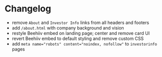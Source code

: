 # Changelog

- remove `About` and `Investor Info` links from all headers and footers
- add `/about.html` with company background and vision
- restyle Beehiiv embed on landing page; center and remove card UI
- revert Beehiiv embed to default styling and remove custom CSS
- add `meta name="robots" content="noindex, nofollow"` to `investorinfo` pages
